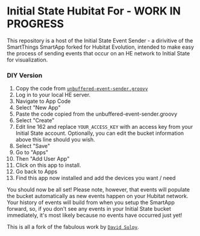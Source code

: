 # Initial State Hubitat For  - WORK IN PROGRESS

This repository is a host of the Initial State Event Sender - a dirivitive of the SmartThings SmartApp forked for Hubitat Evolution, intended to make easy the process of sending events that occur on an HE network to Initial State for visualization.

### DIY Version

1. Copy the code from [`unbuffered-event-sender.groovy`](https://raw.githubusercontent.com/jedbro/initialstate-smartapp/master/unbuffered-event-sender.groovy)
2. Log in to your local HE server.
3. Navigate to App Code
4. Select "New App"
5. Paste the code copied from the unbuffered-event-sender.groovy
7. Select "Create"
8. Edit line 162 and replace `YOUR_ACCESS_KEY` with an access key from your Initial State account. Optionally, you can edit the bucket information above this line should you wish.
9. Select "Save"
10. Go to "Apps"
11. Then "Add User App"
12. Click on this app to install.
13. Go back to Apps
14. Find this app now installed and add the devices you want / need


You should now be all set! Please note, however, that events will populate the bucket automatically as new events happen on your Hubitat network. Your history of events will build from when you setup the SmartApp forward, so, if you don't see any events in your Initial State bucket immediately, it's most likely because no events have occurred just yet!

This is all a fork of the fabulous work by [`David Sulpy`](https://github.com/davidsulpy/initialstate-smartapp).
